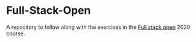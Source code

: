 # Full-Stack-Open

A repository to follow along with the exercises in the [Full stack open](https://fullstackopen.com/en/) 2020 course.


